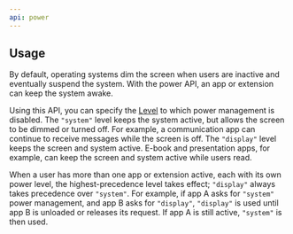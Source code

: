 ```yaml
---
api: power
---
```


## Usage

By default, operating systems dim the screen when users are inactive and eventually suspend the
system. With the power API, an app or extension can keep the system awake.

Using this API, you can specify the [Level][1] to which power management is disabled. The `"system"`
level keeps the system active, but allows the screen to be dimmed or turned off. For example, a
communication app can continue to receive messages while the screen is off. The `"display"` level
keeps the screen and system active. E-book and presentation apps, for example, can keep the screen
and system active while users read.

When a user has more than one app or extension active, each with its own power level, the
highest-precedence level takes effect; `"display"` always takes precedence over `"system"`. For
example, if app A asks for `"system"` power management, and app B asks for `"display"`, `"display"`
is used until app B is unloaded or releases its request. If app A is still active, `"system"` is
then used.

[1]: /docs/extensions/power#type-Level
